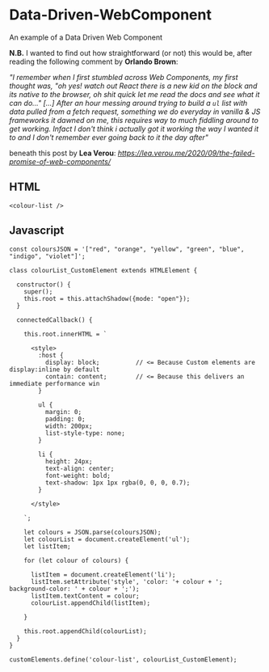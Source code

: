 # Data-Driven-WebComponent
An example of a Data Driven Web Component

**N.B.** I wanted to find out how straightforward (or not) this would be, after reading the following comment by **Orlando Brown**:

_"I remember when I first stumbled across Web Components, my first thought was, "oh yes! watch out React there is a new kid on the block and its native to the browser, oh shit quick let me read the docs and see what it can do..." \[...\] After an hour messing around trying to build a `ul` list with data pulled from a fetch request, something we do everyday in vanilla & JS frameworks it dawned on me, this requires way to much fiddling around to get working. Infact I don't think i actually got it working the way I wanted it to and I don't remember ever going back to it the day after"_

beneath this post by **Lea Verou**: _https://lea.verou.me/2020/09/the-failed-promise-of-web-components/_

## HTML
```
<colour-list />
```

## Javascript
```
const coloursJSON = '["red", "orange", "yellow", "green", "blue", "indigo", "violet"]';

class colourList_CustomElement extends HTMLElement {
  
  constructor() {
    super();
    this.root = this.attachShadow({mode: "open"});
  }

  connectedCallback() {

    this.root.innerHTML = `
    
      <style>
        :host {
          display: block;          // <= Because Custom elements are display:inline by default
          contain: content;        // <= Because this delivers an immediate performance win
        }
        
        ul {
          margin: 0;
          padding: 0;
          width: 200px;
          list-style-type: none;
        }
        
        li {
          height: 24px;
          text-align: center;
          font-weight: bold;
          text-shadow: 1px 1px rgba(0, 0, 0, 0.7);
        }
        
      </style>
      
    `;
    
    let colours = JSON.parse(coloursJSON);
    let colourList = document.createElement('ul');
    let listItem;
    
    for (let colour of colours) {
    
      listItem = document.createElement('li');
      listItem.setAttribute('style', 'color: '+ colour + '; background-color: ' + colour + ';');
      listItem.textContent = colour;
      colourList.appendChild(listItem);

    }
    
    this.root.appendChild(colourList);
  }
}

customElements.define('colour-list', colourList_CustomElement);

```
